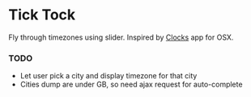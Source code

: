 # Tick Tock

Fly through timezones using slider. Inspired by [Clocks](https://itunes.apple.com/us/app/clocks/id414554506?mt=12) app for OSX.


### TODO

- Let user pick a city and display timezone for that city
- Cities dump are under GB, so need ajax request for auto-complete
